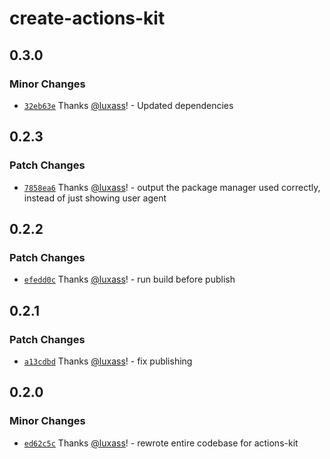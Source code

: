 # create-actions-kit

## 0.3.0

### Minor Changes

- [`32eb63e`](https://github.com/luxass/actions-kit/commit/32eb63efa29b80f4f08a4b99d6f67625fa5d17f7) Thanks [@luxass](https://github.com/luxass)! - Updated dependencies

## 0.2.3

### Patch Changes

- [`7858ea6`](https://github.com/luxass/actions-kit/commit/7858ea6f6fc16b6c16d4a94c3dc8a73a8ab6e855) Thanks [@luxass](https://github.com/luxass)! - output the package manager used correctly, instead of just showing user agent

## 0.2.2

### Patch Changes

- [`efedd0c`](https://github.com/luxass/actions-kit/commit/efedd0cf1448c1d480cddde2ef43a3939b325be6) Thanks [@luxass](https://github.com/luxass)! - run build before publish

## 0.2.1

### Patch Changes

- [`a13cdbd`](https://github.com/luxass/actions-kit/commit/a13cdbd702cb5499dd5d08c47fd69b7ef1afaa90) Thanks [@luxass](https://github.com/luxass)! - fix publishing

## 0.2.0

### Minor Changes

- [`ed62c5c`](https://github.com/luxass/actions-kit/commit/ed62c5c7755ae589636ba1aca5ac11896ca09283) Thanks [@luxass](https://github.com/luxass)! - rewrote entire codebase for actions-kit
